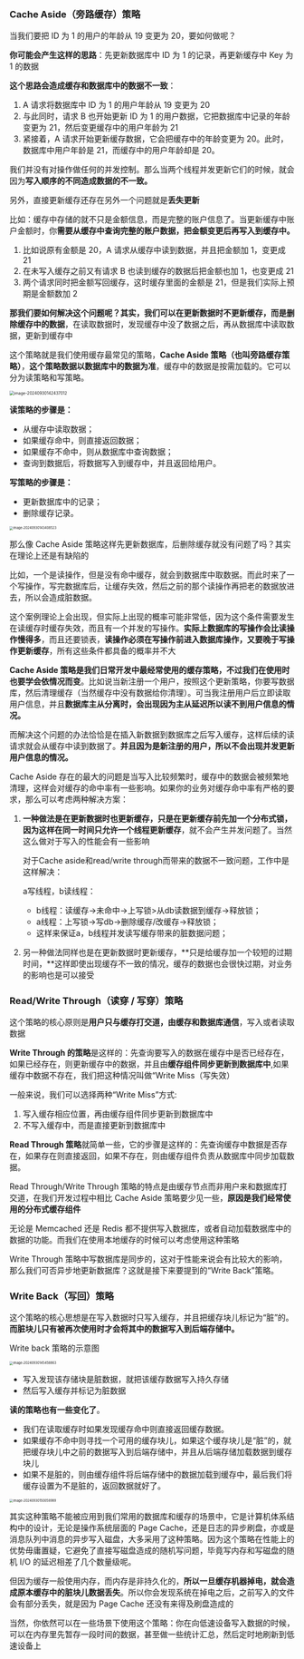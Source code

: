 ### Cache Aside（旁路缓存）策略 ###

当我们要把 ID 为 1 的用户的年龄从 19 变更为 20，要如何做呢？

**你可能会产生这样的思路**：先更新数据库中 ID 为 1 的记录，再更新缓存中 Key 为 1 的数据

**这个思路会造成缓存和数据库中的数据不一致**：

1. A 请求将数据库中 ID 为 1 的用户年龄从 19 变更为 20
2. 与此同时，请求 B 也开始更新 ID 为 1 的用户数据，它把数据库中记录的年龄变更为 21，然后变更缓存中的用户年龄为 21
3. 紧接着，A 请求开始更新缓存数据，它会把缓存中的年龄变更为 20。此时，数据库中用户年龄是 21，而缓存中的用户年龄却是 20。

我们并没有对操作做任何的并发控制。那么当两个线程并发更新它们的时候，就会因为**写入顺序的不同造成数据的不一致。**

另外，直接更新缓存还存在另外一个问题就是**丢失更新**

比如：缓存中存储的就不只是金额信息，而是完整的账户信息了。当更新缓存中账户金额时，你**需要从缓存中查询完整的账户数据，把金额变更后再写入到缓存中。**

1. 比如说原有金额是 20，A 请求从缓存中读到数据，并且把金额加 1，变更成 21
2. 在未写入缓存之前又有请求 B 也读到缓存的数据后把金额也加 1，也变更成 21
3. 两个请求同时把金额写回缓存，这时缓存里面的金额是 21，但是我们实际上预期是金额数加 2

**那我们要如何解决这个问题呢？**其实，我们可以在更新数据时**不更新缓存，而是删除缓存中的数据**，在读取数据时，发现缓存中没了数据之后，再从数据库中读取数据，更新到缓存中

这个策略就是我们使用缓存最常见的策略，**Cache Aside 策略（也叫旁路缓存策略）**，**这个策略数据以数据库中的数据为准**，缓存中的数据是按需加载的。它可以分为读策略和写策略。

<img src="./images/image-20240930142437012.png" alt="image-20240930142437012" style="zoom:50%;" />

**读策略的步骤是：**

* 从缓存中读取数据；
* 如果缓存命中，则直接返回数据；
* 如果缓存不命中，则从数据库中查询数据；
* 查询到数据后，将数据写入到缓存中，并且返回给用户。

**写策略的步骤是：**

* 更新数据库中的记录；
* 删除缓存记录。

<img src="./images/image-20240930143408523.png" alt="image-20240930143408523" style="zoom:40%;" />

那么像 Cache Aside 策略这样先更新数据库，后删除缓存就没有问题了吗？其实在理论上还是有缺陷的

比如，一个是读操作，但是没有命中缓存，就会到数据库中取数据。而此时来了一个写操作，写完数据库后，让缓存失效，然后之前的那个读操作再把老的数据放进去，所以会造成脏数据。

这个案例理论上会出现，但实际上出现的概率可能非常低，因为这个条件需要发生在读缓存时缓存失效，而且有一个并发的写操作。**实际上数据库的写操作会比读操作慢得多**，而且还要锁表，**读操作必须在写操作前进入数据库操作，又要晚于写操作更新缓存**，所有这些条件都具备的概率并不大

**Cache Aside 策略是我们日常开发中最经常使用的缓存策略，不过我们在使用时也要学会依情况而变**。比如说当新注册一个用户，按照这个更新策略，你要写数据库，然后清理缓存（当然缓存中没有数据给你清理）。可当我注册用户后立即读取用户信息，并且**数据库主从分离时，会出现因为主从延迟所以读不到用户信息的情况。**

而解决这个问题的办法恰恰是在插入新数据到数据库之后写入缓存，这样后续的读请求就会从缓存中读到数据了。**并且因为是新注册的用户，所以不会出现并发更新用户信息的情况。**

Cache Aside 存在的最大的问题是当写入比较频繁时，缓存中的数据会被频繁地清理，这样会对缓存的命中率有一些影响。如果你的业务对缓存命中率有严格的要求，那么可以考虑两种解决方案：

1. **一种做法是在更新数据时也更新缓存，只是在更新缓存前先加一个分布式锁，因为这样在同一时间只允许一个线程更新缓存**，就不会产生并发问题了。当然这么做对于写入的性能会有一些影响

   对于Cache aside和read/write through而带来的数据不一致问题，工作中是这样解决：

    a写线程，b读线程：

   *  b线程：读缓存->未命中->上写锁>从db读数据到缓存->释放锁； 
   * a线程：上写锁->写db->删除缓存/改缓存->释放锁； 
   * 这样来保证a，b线程并发读写缓存带来的脏数据问题；

2. 另一种做法同样也是在更新数据时更新缓存，**只是给缓存加一个较短的过期时间，**这样即使出现缓存不一致的情况，缓存的数据也会很快过期，对业务的影响也是可以接受

### Read/Write Through（读穿 / 写穿）策略 ####

这个策略的核心原则是**用户只与缓存打交道，由缓存和数据库通信**，写入或者读取数据

**Write Through 的策略**是这样的：先查询要写入的数据在缓存中是否已经存在，如果已经存在，则更新缓存中的数据，并且由**缓存组件同步更新到数据库中**,如果缓存中数据不存在，我们把这种情况叫做“Write Miss（写失效）

一般来说，我们可以选择两种“Write Miss”方式:

1. 写入缓存相应位置，再由缓存组件同步更新到数据库中
2. 不写入缓存中，而是直接更新到数据库中

**Read Through 策略**就简单一些，它的步骤是这样的：先查询缓存中数据是否存在，如果存在则直接返回，如果不存在，则由缓存组件负责从数据库中同步加载数据。

Read Through/Write Through 策略的特点是由缓存节点而非用户来和数据库打交道，在我们开发过程中相比 Cache Aside 策略要少见一些，**原因是我们经常使用的分布式缓存组件**

无论是 Memcached 还是 Redis 都不提供写入数据库，或者自动加载数据库中的数据的功能。而我们在使用本地缓存的时候可以考虑使用这种策略

Write Through 策略中写数据库是同步的，这对于性能来说会有比较大的影响，那么我们可否异步地更新数据库？这就是接下来要提到的“Write Back”策略。

### Write Back（写回）策略 ###

这个策略的核心思想是在写入数据时只写入缓存，并且把缓存块儿标记为“脏”的。**而脏块儿只有被再次使用时才会将其中的数据写入到后端存储中。**

Write back 策略的示意图

<img src="./images/image-20240930145458863.png" alt="image-20240930145458863" style="zoom:40%;" />

* 写入发现该存储块是脏数据，就把该缓存数据写入持久存储
* 然后写入缓存并标记为脏数据

**读的策略也有一些变化了**。

* 我们在读取缓存时如果发现缓存命中则直接返回缓存数据。
* 如果缓存不命中则寻找一个可用的缓存块儿，如果这个缓存块儿是“脏”的，就把缓存块儿中之前的数据写入到后端存储中，并且从后端存储加载数据到缓存块儿
* 如果不是脏的，则由缓存组件将后端存储中的数据加载到缓存中，最后我们将缓存设置为不是脏的，返回数据就好了。

<img src="./images/image-20240930150058989.png" alt="image-20240930150058989" style="zoom:40%;" />

其实这种策略不能被应用到我们常用的数据库和缓存的场景中，它是计算机体系结构中的设计，无论是操作系统层面的 Page Cache，还是日志的异步刷盘，亦或是消息队列中消息的异步写入磁盘，大多采用了这种策略。因为这个策略在性能上的优势毋庸置疑，它避免了直接写磁盘造成的随机写问题，毕竟写内存和写磁盘的随机 I/O 的延迟相差了几个数量级呢。

但因为缓存一般使用内存，而内存是非持久化的，**所以一旦缓存机器掉电，就会造成原本缓存中的脏块儿数据丢失**。所以你会发现系统在掉电之后，之前写入的文件会有部分丢失，就是因为 Page Cache 还没有来得及刷盘造成的

当然，你依然可以在一些场景下使用这个策略：你在向低速设备写入数据的时候，可以在内存里先暂存一段时间的数据，甚至做一些统计汇总，然后定时地刷新到低速设备上














